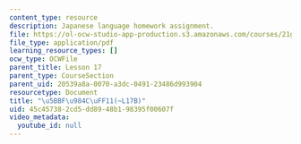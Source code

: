 ```yaml
---
content_type: resource
description: Japanese language homework assignment.
file: https://ol-ocw-studio-app-production.s3.amazonaws.com/courses/21g-504-japanese-iv-spring-2009/45c457382cd5dd8948b198395f00607f_MIT21G_504S09_hw17.pdf
file_type: application/pdf
learning_resource_types: []
ocw_type: OCWFile
parent_title: Lesson 17
parent_type: CourseSection
parent_uid: 20539a8a-0070-a3dc-0491-23486d993904
resourcetype: Document
title: "\u5BBF\u984C\uFF11(~L17B)"
uid: 45c45738-2cd5-dd89-48b1-98395f00607f
video_metadata:
  youtube_id: null
---
```

